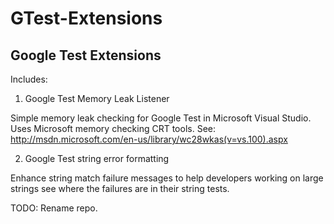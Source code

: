 GTest-Extensions
==============

Google Test Extensions
----------------------

Includes:

1. Google Test Memory Leak Listener

Simple memory leak checking for Google Test in Microsoft Visual Studio.
Uses Microsoft memory checking CRT tools.
See: http://msdn.microsoft.com/en-us/library/wc28wkas(v=vs.100).aspx

2. Google Test string error formatting

Enhance string match failure messages to help developers working on large strings
see where the failures are in their string tests.

TODO: Rename repo.